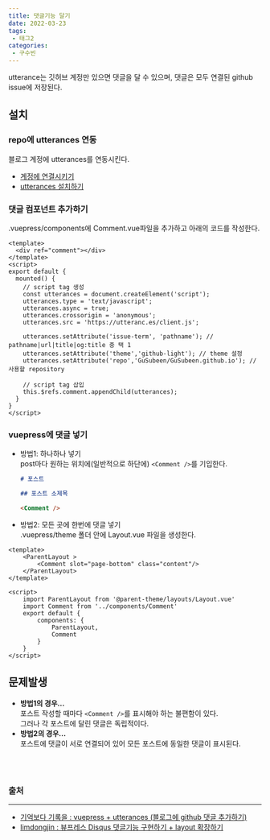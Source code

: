 ```yaml
---
title: 댓글기능 달기
date: 2022-03-23
tags:
 - 태그2
categories: 
 - 구수빈
---
```

utterance는 깃허브 계정만 있으면 댓글을 달 수 있으며, 댓글은 모두 연결된 github issue에 저장된다.

## 설치

### repo에 utterances 연동
블로그 계정에 utterances를 연동시킨다.
- [계정에 연결시키기](https://github.com/apps/utterances)
- [utterances 설치하기](https://utteranc.es/?installation_id=23803856&setup_action=install)

### 댓글 컴포넌트 추가하기
.vuepress/components에 Comment.vue파일을 추가하고 아래의 코드를 작성한다.
```vue {16}
<template>
  <div ref="comment"></div>
</template>
<script>
export default {
  mounted() {
    // script tag 생성
    const utterances = document.createElement('script');
    utterances.type = 'text/javascript';
    utterances.async = true;
    utterances.crossorigin = 'anonymous';
    utterances.src = 'https://utteranc.es/client.js';
    
    utterances.setAttribute('issue-term', 'pathname'); // pathname|url|title|og:title 중 택 1
    utterances.setAttribute('theme','github-light'); // theme 설정
    utterances.setAttribute('repo','GuSubeen/GuSubeen.github.io'); // 사용할 repository

    // script tag 삽입
    this.$refs.comment.appendChild(utterances);
  }
}
</script>
```
### vuepress에 댓글 넣기
- 방법1: 하나하나 넣기  
  post마다 원하는 위치에(일반적으로 하단에) `<Comment />`를 기입한다.
  ```md
  # 포스트

  ## 포스트 소제목

  <Comment />
    ```

- 방법2: 모든 곳에 한번에 댓글 넣기  
.vuepress/theme 폴더 안에 Layout.vue 파일을 생성한다.
```vue
<template>
    <ParentLayout >
        <Comment slot="page-bottom" class="content"/>
    </ParentLayout>
</template>

<script>
    import ParentLayout from '@parent-theme/layouts/Layout.vue'
    import Comment from '../components/Comment'
    export default {
        components: {
            ParentLayout,
            Comment
        }
    }
</script>
```

## 문제발생
- **방법1의 경우...**   
  포스트 작성할 때마다 `<Comment />`를 표시해야 하는 불편함이 있다.  
  그러나 각 포스트에 달린 댓글은 독립적이다.
- **방법2의 경우...**   
  포스트에 댓글이 서로 연결되어 있어 모든 포스트에 동일한 댓글이 표시된다.

<br><br>

### 출처
---
- [기억보다 기록을 : vuepress + utterances (블로그에 github 댓글 추가하기)](https://kyounghwan01.github.io/blog/Vue/vuepress/vuepress-github-comment/#utterances-%E1%84%85%E1%85%B5%E1%86%BC%E1%84%8F%E1%85%B3-%E1%84%80%E1%85%A5%E1%86%AF-%E1%84%80%E1%85%B5%E1%86%BA%E1%84%92%E1%85%A5%E1%86%B8-%E1%84%85%E1%85%B5%E1%84%91%E1%85%A9-%E1%84%89%E1%85%A2%E1%86%BC%E1%84%89%E1%85%A5%E1%86%BC)
- [limdongjin : 뷰프레스 Disqus 댓글기능 구현하기 + layout 확장하기](https://limdongjin.github.io/vuejs/vuepress/layout-extend.html#disqus-%E1%84%83%E1%85%A2%E1%86%BA%E1%84%80%E1%85%B3%E1%86%AF-%E1%84%80%E1%85%B5%E1%84%82%E1%85%B3%E1%86%BC%E1%84%8B%E1%85%B3%E1%86%AF-component%E1%84%85%E1%85%A9-%E1%84%80%E1%85%AE%E1%84%92%E1%85%A7%E1%86%AB%E1%84%92%E1%85%A2%E1%84%87%E1%85%A9%E1%84%8C%E1%85%A1)